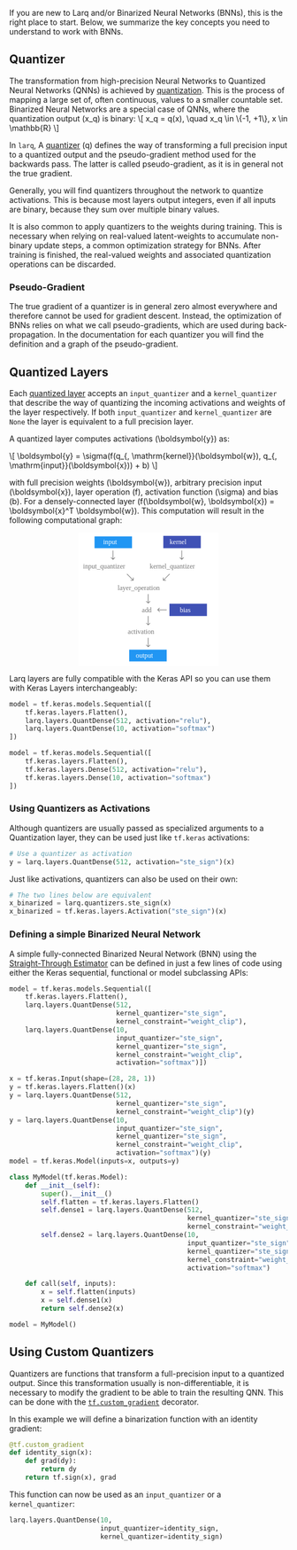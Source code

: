 If you are new to Larq and/or Binarized Neural Networks (BNNs), this is the right place to start.
Below, we summarize the key concepts you need to understand to work with BNNs.

## Quantizer

The transformation from high-precision Neural Networks to Quantized Neural Networks (QNNs) is achieved by [quantization](https://en.wikipedia.org/wiki/Quantization_(signal_processing)).
This is the process of mapping a large set of, often continuous, values to a smaller countable set.
Binarized Neural Networks are a special case of QNNs, where the quantization output \(x_q\) is binary:
\\[
x_q = q(x), \quad x_q \in \\{-1, +1\\}, x \in \mathbb{R}
\\]

In `larq`, A [quantizer](https://larq.dev/api/quantizers/) \(q\) defines the way of transforming a full precision input to a quantized output and the pseudo-gradient method used for the backwards pass.
The latter is called pseudo-gradient, as it is in general not the true gradient.

Generally, you will find quantizers throughout the network to quantize activations.
This is because most layers output integers, even if all inputs are binary, because they sum over multiple binary values.

It is also common to apply quantizers to the weights during training.
This is necessary when relying on real-valued latent-weights to accumulate non-binary update steps, a common optimization strategy for BNNs.
After training is finished, the real-valued weights and associated quantization operations can be discarded.

### Pseudo-Gradient

The true gradient of a quantizer is in general zero almost everywhere and therefore cannot be used for gradient descent.
Instead, the optimization of BNNs relies on what we call pseudo-gradients, which are used during back-propagation.
In the documentation for each quantizer you will find the definition and a graph of the pseudo-gradient.

## Quantized Layers

Each [quantized layer](https://larq.dev/api/layers/) accepts an `input_quantizer` and a `kernel_quantizer` that describe the way of quantizing the incoming activations and weights of the layer respectively.
If both `input_quantizer` and `kernel_quantizer` are `None` the layer is equivalent to a full precision layer.

A quantized layer computes activations \(\boldsymbol{y}\) as:

\\[
\boldsymbol{y} = \sigma(f(q_{\, \mathrm{kernel}}(\boldsymbol{w}), q_{\, \mathrm{input}}(\boldsymbol{x})) + b)
\\]

with full precision weights \(\boldsymbol{w}\), arbitrary precision input \(\boldsymbol{x}\), layer operation \(f\), activation function \(\sigma\) and bias \(b\).
For a densely-connected layer \(f(\boldsymbol{w}, \boldsymbol{x}) = \boldsymbol{x}^T \boldsymbol{w}\).
This computation will result in the following computational graph:

<div style="text-align:center;">
<svg width="50%" viewBox="0 0 249 238" fill="none" xmlns="http://www.w3.org/2000/svg">
<rect width="249" height="238" fill="white"/>
<rect x="151" y="6" width="67" height="22" fill="#3F51B5"/>
<text fill="white" xml:space="preserve" style="white-space: pre" font-family="Roboto Mono" font-size="12" letter-spacing="0em"><tspan x="162.27" y="21.1016">kernel</tspan></text>
<rect x="162" y="127" width="67" height="22" fill="#3F51B5"/>
<text fill="white" xml:space="preserve" style="white-space: pre" font-family="Roboto Mono" font-size="12" letter-spacing="0em"><tspan x="180.477" y="142.102">bias</tspan></text>
<rect x="28" y="7" width="67" height="21" fill="#2196F3"/>
<text fill="white" xml:space="preserve" style="white-space: pre" font-family="Roboto Mono" font-size="12" letter-spacing="0em"><tspan x="43.4824" y="21.1016">input</tspan></text>
<rect x="90" y="209" width="67" height="21" fill="#2196F3"/>
<text fill="white" xml:space="preserve" style="white-space: pre" font-family="Roboto Mono" font-size="12" letter-spacing="0em"><tspan x="101.879" y="223.102">output</tspan></text>
<text fill="black" fill-opacity="0.54" xml:space="preserve" style="white-space: pre" font-family="Roboto Mono" font-size="12" letter-spacing="0em"><tspan x="7.44727" y="64.1016">input_quantizer</tspan></text>
<text fill="black" fill-opacity="0.54" xml:space="preserve" style="white-space: pre" font-family="Roboto Mono" font-size="12" letter-spacing="0em"><tspan x="126.844" y="64.1016">kernel_quantizer</tspan></text>
<text fill="black" fill-opacity="0.54" xml:space="preserve" style="white-space: pre" font-family="Roboto Mono" font-size="12" letter-spacing="0em"><tspan x="69.4473" y="103.102">layer_operation</tspan></text>
<text fill="black" fill-opacity="0.54" xml:space="preserve" style="white-space: pre" font-family="Roboto Mono" font-size="12" letter-spacing="0em"><tspan x="112.689" y="142.102">add</tspan></text>
<text fill="black" fill-opacity="0.54" xml:space="preserve" style="white-space: pre" font-family="Roboto Mono" font-size="12" letter-spacing="0em"><tspan x="87.4648" y="181.102">activation</tspan></text>
<path d="M60.6464 48.3536C60.8417 48.5488 61.1583 48.5488 61.3536 48.3536L64.5355 45.1716C64.7308 44.9763 64.7308 44.6597 64.5355 44.4645C64.3403 44.2692 64.0237 44.2692 63.8284 44.4645L61 47.2929L58.1716 44.4645C57.9763 44.2692 57.6597 44.2692 57.4645 44.4645C57.2692 44.6597 57.2692 44.9763 57.4645 45.1716L60.6464 48.3536ZM60.5 32V48H61.5V32H60.5Z" fill="black" fill-opacity="0.54"/>
<path d="M183.646 48.3536C183.842 48.5488 184.158 48.5488 184.354 48.3536L187.536 45.1716C187.731 44.9763 187.731 44.6597 187.536 44.4645C187.34 44.2692 187.024 44.2692 186.828 44.4645L184 47.2929L181.172 44.4645C180.976 44.2692 180.66 44.2692 180.464 44.4645C180.269 44.6597 180.269 44.9763 180.464 45.1716L183.646 48.3536ZM183.5 32V48H184.5V32H183.5Z" fill="black" fill-opacity="0.54"/>
<path d="M123.646 204.354C123.842 204.549 124.158 204.549 124.354 204.354L127.536 201.172C127.731 200.976 127.731 200.66 127.536 200.464C127.34 200.269 127.024 200.269 126.828 200.464L124 203.293L121.172 200.464C120.976 200.269 120.66 200.269 120.464 200.464C120.269 200.66 120.269 200.976 120.464 201.172L123.646 204.354ZM123.5 188V204H124.5V188H123.5Z" fill="black" fill-opacity="0.54"/>
<path d="M123.646 165.354C123.842 165.549 124.158 165.549 124.354 165.354L127.536 162.172C127.731 161.976 127.731 161.66 127.536 161.464C127.34 161.269 127.024 161.269 126.828 161.464L124 164.293L121.172 161.464C120.976 161.269 120.66 161.269 120.464 161.464C120.269 161.66 120.269 161.976 120.464 162.172L123.646 165.354ZM123.5 149V165H124.5V149H123.5Z" fill="black" fill-opacity="0.54"/>
<path d="M123.646 126.354C123.842 126.549 124.158 126.549 124.354 126.354L127.536 123.172C127.731 122.976 127.731 122.66 127.536 122.464C127.34 122.269 127.024 122.269 126.828 122.464L124 125.293L121.172 122.464C120.976 122.269 120.66 122.269 120.464 122.464C120.269 122.66 120.269 122.976 120.464 123.172L123.646 126.354ZM123.5 110V126H124.5V110H123.5Z" fill="black" fill-opacity="0.54"/>
<path d="M140.624 137.647C140.441 137.842 140.461 138.158 140.669 138.353L144.049 141.529C144.256 141.724 144.573 141.724 144.756 141.529C144.939 141.334 144.919 141.018 144.712 140.823L141.707 138L144.359 135.177C144.542 134.982 144.522 134.666 144.315 134.471C144.108 134.276 143.791 134.276 143.608 134.471L140.624 137.647ZM157 137.501L140.969 137.501L141.031 138.499L157.062 138.499L157 137.501Z" fill="black" fill-opacity="0.54"/>
<path d="M150.5 85.3137C150.5 85.5899 150.724 85.8137 151 85.8137H155.5C155.776 85.8137 156 85.5899 156 85.3137C156 85.0376 155.776 84.8137 155.5 84.8137H151.5V80.8137C151.5 80.5376 151.276 80.3137 151 80.3137C150.724 80.3137 150.5 80.5376 150.5 80.8137L150.5 85.3137ZM161.96 73.6464L150.646 84.9602L151.354 85.6673L162.667 74.3536L161.96 73.6464Z" fill="black" fill-opacity="0.54"/>
<path d="M97.3137 85.8137C97.5899 85.8137 97.8137 85.5899 97.8137 85.3137V80.8137C97.8137 80.5376 97.5899 80.3137 97.3137 80.3137C97.0376 80.3137 96.8137 80.5376 96.8137 80.8137V84.8137H92.8137C92.5376 84.8137 92.3137 85.0376 92.3137 85.3137C92.3137 85.5899 92.5376 85.8137 92.8137 85.8137H97.3137ZM85.6464 74.3536L96.9602 85.6673L97.6673 84.9602L86.3536 73.6464L85.6464 74.3536Z" fill="black" fill-opacity="0.54"/>
</svg>
</div>

Larq layers are fully compatible with the Keras API so you can use them with Keras Layers interchangeably:

```python tab="Larq 32-bit model"
model = tf.keras.models.Sequential([
    tf.keras.layers.Flatten(),
    larq.layers.QuantDense(512, activation="relu"),
    larq.layers.QuantDense(10, activation="softmax")
])
```

```python tab="Keras 32-bit model"
model = tf.keras.models.Sequential([
    tf.keras.layers.Flatten(),
    tf.keras.layers.Dense(512, activation="relu"),
    tf.keras.layers.Dense(10, activation="softmax")
])
```

### Using Quantizers as Activations

Although quantizers are usually passed as specialized arguments to a Quantization layer, they can be used just like `tf.keras` activations:

```python
# Use a quantizer as activation
y = larq.layers.QuantDense(512, activation="ste_sign")(x)
```

Just like activations, quantizers can also be used on their own:

```python
# The two lines below are equivalent
x_binarized = larq.quantizers.ste_sign(x)
x_binarized = tf.keras.layers.Activation("ste_sign")(x)
```

### Defining a simple Binarized Neural Network
A simple fully-connected Binarized Neural Network (BNN) using the [Straight-Through Estimator](https://larq.dev/api/quantizers/#ste_sign) can be defined in just a few lines of code using either the Keras sequential, functional or model subclassing APIs:

```python tab="Larq 1-bit model"
model = tf.keras.models.Sequential([
    tf.keras.layers.Flatten(),
    larq.layers.QuantDense(512,
                           kernel_quantizer="ste_sign",
                           kernel_constraint="weight_clip"),
    larq.layers.QuantDense(10,
                           input_quantizer="ste_sign",
                           kernel_quantizer="ste_sign",
                           kernel_constraint="weight_clip",
                           activation="softmax")])
```

```python tab="Larq 1-bit model functional"
x = tf.keras.Input(shape=(28, 28, 1))
y = tf.keras.layers.Flatten()(x)
y = larq.layers.QuantDense(512,
                           kernel_quantizer="ste_sign",
                           kernel_constraint="weight_clip")(y)
y = larq.layers.QuantDense(10,
                           input_quantizer="ste_sign",
                           kernel_quantizer="ste_sign",
                           kernel_constraint="weight_clip",
                           activation="softmax")(y)
model = tf.keras.Model(inputs=x, outputs=y)
```

```python tab="Larq 1-bit model subclassing"
class MyModel(tf.keras.Model):
    def __init__(self):
        super().__init__()
        self.flatten = tf.keras.layers.Flatten()
        self.dense1 = larq.layers.QuantDense(512,
                                             kernel_quantizer="ste_sign",
                                             kernel_constraint="weight_clip")
        self.dense2 = larq.layers.QuantDense(10,
                                             input_quantizer="ste_sign",
                                             kernel_quantizer="ste_sign",
                                             kernel_constraint="weight_clip",
                                             activation="softmax")

    def call(self, inputs):
        x = self.flatten(inputs)
        x = self.dense1(x)
        return self.dense2(x)

model = MyModel()
```

## Using Custom Quantizers

Quantizers are functions that transform a full-precision input to a quantized output.
Since this transformation usually is non-differentiable, it is necessary to modify the gradient to be able to train the resulting QNN.
This can be done with the [`tf.custom_gradient`](https://www.tensorflow.org/api_docs/python/tf/custom_gradient) decorator.

In this example we will define a binarization function with an identity gradient:

```python
@tf.custom_gradient
def identity_sign(x):
    def grad(dy):
        return dy
    return tf.sign(x), grad
```

This function can now be used as an `input_quantizer` or a `kernel_quantizer`:

```python
larq.layers.QuantDense(10,
                       input_quantizer=identity_sign,
                       kernel_quantizer=identity_sign)
```
